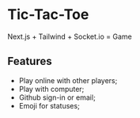 # Tic-Tac-Toe
Next.js + Tailwind + Socket.io = Game

## Features
- Play online with other players;
- Play with computer;
- Github sign-in or email;
- Emoji for statuses;
